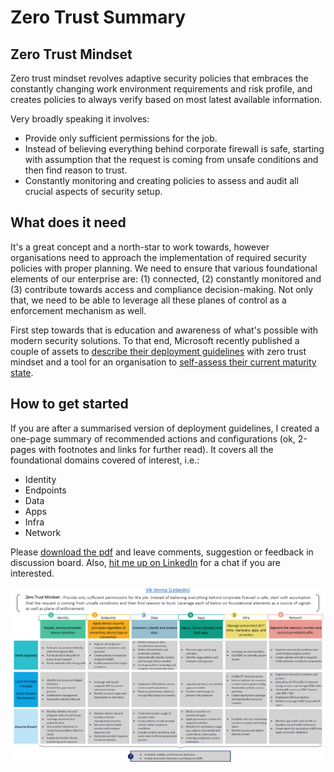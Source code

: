 # Zero Trust Summary
## Zero Trust Mindset
Zero trust mindset revolves adaptive security policies that embraces the constantly changing work environment requirements and risk profile, and creates policies to always verify based on most latest available information.

Very broadly speaking it involves:
* Provide only sufficient permissions for the job. 
* Instead of believing everything behind corporate firewall is safe, starting with assumption that the request is coming from unsafe conditions and then find reason to trust. 
* Constantly monitoring and creating policies to assess and audit all crucial aspects of security setup. 

## What does it need
It's a great concept and a north-star to work towards, however organisations need to approach the implementation of required security policies with proper planning. We need to ensure that various foundational elements of our enterprise are: (1) connected, (2) constantly monitored and (3) contribute towards access and compliance decision-making. Not only that, we need to be able to leverage all these planes of control as a enforcement mechanism as well.

First step towards that is education and awareness of what's possible with modern security solutions. To that end, Microsoft recently published a couple of assets to [describe their deployment guidelines](https://docs.microsoft.com/en-us/security/zero-trust/) with zero trust mindset and a tool for an organisation to [self-assess their current maturity state](https://www.microsoft.com/en-us/security/business/zero-trust/maturity-model-assessment-tool).

## How to get started
If you are after a summarised version of deployment guidelines, I created a one-page summary of recommended actions and configurations (ok, 2-pages with footnotes and links for further read). It covers all the foundational domains covered of interest, i.e.:
* Identity
* Endpoints
* Data
* Apps
* Infra
* Network


Please [download the pdf](https://github.com/EasySecOps/ZeroTrustSummary/raw/main/MS%20Zero%20Trust%20Summary.pdf) and leave comments, suggestion or feedback in discussion board. Also, [hit me up on LinkedIn](https://www.linkedin.com/in/vikver/) for a chat if you are interested.


![Zero Trust Summary](https://github.com/EasySecOps/ZeroTrustSummary/blob/main/Zero%20Trust%20Summary.png?raw=true)
